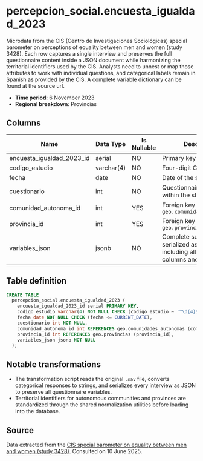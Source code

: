 # percepcion_social.encuesta_igualdad_2023

Microdata from the CIS (Centro de Investigaciones Sociológicas) special barometer on perceptions of equality between men and women (study 3428). Each row captures a single interview and preserves the full questionnaire content inside a JSON document while harmonizing the territorial identifiers used by the CIS. Analysts need to unnest or map those attributes to work with individual questions, and categorical labels remain in Spanish as provided by the CIS. A complete variable dictionary can be found at the source url.

- **Time period**: 6 November 2023
- **Regional breakdown**: Provincias

## Columns

| Name | Data Type | Is Nullable | Description |
| --- | --- | --- | --- |
| encuesta_igualdad_2023_id | serial | NO | Primary key |
| codigo_estudio | varchar(4) | NO | Four-digit CIS study code |
| fecha | date | NO | Date of the study |
| cuestionario | int | NO | Questionnaire number within the study |
| comunidad_autonoma_id | int | YES | Foreign key to `geo.comunidades_autonomas` |
| provincia_id | int | YES | Foreign key to `geo.provincias` |
| variables_json | jsonb | NO | Complete survey record serialized as JSON, including all original columns and value labels |

## Table definition

```sql
CREATE TABLE
  percepcion_social.encuesta_igualdad_2023 (
    encuesta_igualdad_2023_id serial PRIMARY KEY,
    codigo_estudio varchar(4) NOT NULL CHECK (codigo_estudio ~ '^\d{4}$'),
    fecha date NOT NULL CHECK (fecha <= CURRENT_DATE),
    cuestionario int NOT NULL,
    comunidad_autonoma_id int REFERENCES geo.comunidades_autonomas (comunidad_autonoma_id),
    provincia_id int REFERENCES geo.provincias (provincia_id),
    variables_json jsonb NOT NULL
  );
```

## Notable transformations

- The transformation script reads the original `.sav` file, converts categorical responses to strings, and serializes every interview as JSON to preserve all questionnaire variables.
- Territorial identifiers for autonomous communities and provinces are standardized through the shared normalization utilities before loading into the database.

## Source

Data extracted from the <a href="https://www.cis.es/detalle-ficha-estudio?origen=estudio&idEstudio=14756" target="_blank">CIS special barometer on equality between men and women (study 3428)</a>.
Consulted on 10 June 2025.
